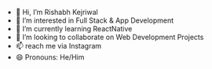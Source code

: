 - 👋 Hi, I’m Rishabh Kejriwal
- 👀 I’m interested in Full Stack & App Development 
- 🌱 I’m currently learning ReactNative
- 💞 I’m looking to collaborate on Web Development Projects
- 📫 reach me via Instagram
- 😄 Pronouns: He/Him
